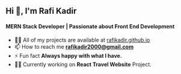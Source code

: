 <h2>Hi 👋, I'm Rafi Kadir</h2>
<h4>MERN Stack Developer | Passionate about Front End Development</h4>

- 👨‍💻 All of my projects are available at [rafikadir.github.io](https://rafikadir.github.io)
- 📫 How to reach me **rafikadir2000@gmail.com**
- ⚡ Fun fact **Always happy with what I have.**
- 👨‍💻 Currently working on **React Travel Website** Project.

